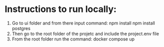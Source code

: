 

# Instructions to run locally:

1. Go to ui folder and from there input command:
   npm install
   npm install postgres
2. Then go to the root folder of the projetc and include the project.env file
3. From the root folder run the command:
   docker compose up
